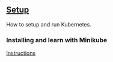 ## [Setup](https://kubernetes.io/docs/setup/)

How to setup and run Kubernetes.  

### Installing and learn with Minikube

[Instructions](Learning/InstallingKubernetesWithMinikube)
